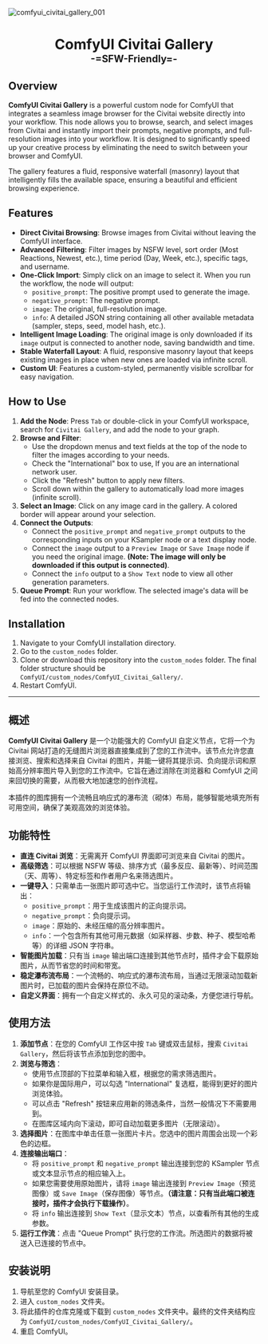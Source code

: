 ![comfyui_civitai_gallery_001](https://github.com/user-attachments/assets/8bb7bf47-633a-41e0-ac75-473813c33434)
<div align="center">

# ComfyUI Civitai Gallery<br><sub><sup>-=SFW-Friendly=-</sup></sub>

</div>

## Overview

**ComfyUI Civitai Gallery** is a powerful custom node for ComfyUI that integrates a seamless image browser for the Civitai website directly into your workflow. This node allows you to browse, search, and select images from Civitai and instantly import their prompts, negative prompts, and full-resolution images into your workflow. It is designed to significantly speed up your creative process by eliminating the need to switch between your browser and ComfyUI.

The gallery features a fluid, responsive waterfall (masonry) layout that intelligently fills the available space, ensuring a beautiful and efficient browsing experience.

## Features

  - **Direct Civitai Browsing**: Browse images from Civitai without leaving the ComfyUI interface.
  - **Advanced Filtering**: Filter images by NSFW level, sort order (Most Reactions, Newest, etc.), time period (Day, Week, etc.), specific tags, and username.
  - **One-Click Import**: Simply click on an image to select it. When you run the workflow, the node will output:
      - `positive_prompt`: The positive prompt used to generate the image.
      - `negative_prompt`: The negative prompt.
      - `image`: The original, full-resolution image.
      - `info`: A detailed JSON string containing all other available metadata (sampler, steps, seed, model hash, etc.).
  - **Intelligent Image Loading**: The original image is only downloaded if its `image` output is connected to another node, saving bandwidth and time.
  - **Stable Waterfall Layout**: A fluid, responsive masonry layout that keeps existing images in place when new ones are loaded via infinite scroll.
  - **Custom UI**: Features a custom-styled, permanently visible scrollbar for easy navigation.

## How to Use

1.  **Add the Node**: Press `Tab` or double-click in your ComfyUI workspace, search for `Civitai Gallery`, and add the node to your graph.
2.  **Browse and Filter**:
      - Use the dropdown menus and text fields at the top of the node to filter the images according to your needs.
      - Check the "International" box to use, If you are an international network user.
      - Click the "Refresh" button to apply new filters.
      - Scroll down within the gallery to automatically load more images (infinite scroll).
3.  **Select an Image**: Click on any image card in the gallery. A colored border will appear around your selection.
4.  **Connect the Outputs**:
      - Connect the `positive_prompt` and `negative_prompt` outputs to the corresponding inputs on your KSampler node or a text display node.
      - Connect the `image` output to a `Preview Image` or `Save Image` node if you need the original image. **(Note: The image will only be downloaded if this output is connected)**.
      - Connect the `info` output to a `Show Text` node to view all other generation parameters.
5.  **Queue Prompt**: Run your workflow. The selected image's data will be fed into the connected nodes.

## Installation

1.  Navigate to your ComfyUI installation directory.
2.  Go to the `custom_nodes` folder.
3.  Clone or download this repository into the `custom_nodes` folder. The final folder structure should be `ComfyUI/custom_nodes/ComfyUI_Civitai_Gallery/`.
4.  Restart ComfyUI.

-----

## 概述

**ComfyUI Civitai Gallery** 是一个功能强大的 ComfyUI 自定义节点，它将一个为 Civitai 网站打造的无缝图片浏览器直接集成到了您的工作流中。该节点允许您直接浏览、搜索和选择来自 Civitai 的图片，并能一键将其提示词、负向提示词和原始高分辨率图片导入到您的工作流中。它旨在通过消除在浏览器和 ComfyUI 之间来回切换的需要，从而极大地加速您的创作流程。

本插件的图库拥有一个流畅且响应式的瀑布流（砌体）布局，能够智能地填充所有可用空间，确保了美观高效的浏览体验。

## 功能特性

  - **直连 Civitai 浏览**：无需离开 ComfyUI 界面即可浏览来自 Civitai 的图片。
  - **高级筛选**：可以根据 NSFW 等级、排序方式（最多反应、最新等）、时间范围（天、周等）、特定标签和作者用户名来筛选图片。
  - **一键导入**：只需单击一张图片即可选中它。当您运行工作流时，该节点将输出：
      - `positive_prompt`：用于生成该图片的正向提示词。
      - `negative_prompt`：负向提示词。
      - `image`：原始的、未经压缩的高分辨率图片。
      - `info`：一个包含所有其他可用元数据（如采样器、步数、种子、模型哈希等）的详细 JSON 字符串。
  - **智能图片加载**：只有当 `image` 输出端口连接到其他节点时，插件才会下载原始图片，从而节省您的时间和带宽。
  - **稳定瀑布流布局**：一个流畅的、响应式的瀑布流布局，当通过无限滚动加载新图片时，已加载的图片会保持在原位不动。
  - **自定义界面**：拥有一个自定义样式的、永久可见的滚动条，方便您进行导航。

## 使用方法

1.  **添加节点**：在您的 ComfyUI 工作区中按 `Tab` 键或双击鼠标，搜索 `Civitai Gallery`，然后将该节点添加到您的图中。
2.  **浏览与筛选**：
      - 使用节点顶部的下拉菜单和输入框，根据您的需求筛选图片。
      - 如果你是国际用户，可以勾选 "International" 复选框，能得到更好的图片浏览体验。
      - 可以点击 "Refresh" 按钮来应用新的筛选条件，当然一般情况下不需要用到。
      - 在图库区域内向下滚动，即可自动加载更多图片（无限滚动）。
3.  **选择图片**：在图库中单击任意一张图片卡片。您选中的图片周围会出现一个彩色的边框。
4.  **连接输出端口**：
      - 将 `positive_prompt` 和 `negative_prompt` 输出连接到您的 KSampler 节点或文本显示节点的相应输入上。
      - 如果您需要使用原始图片，请将 `image` 输出连接到 `Preview Image`（预览图像）或 `Save Image`（保存图像）等节点。**（请注意：只有当此端口被连接时，插件才会执行下载操作）**。
      - 将 `info` 输出连接到 `Show Text`（显示文本）节点，以查看所有其他的生成参数。
5.  **运行工作流**：点击 "Queue Prompt" 执行您的工作流。所选图片的数据将被送入已连接的节点中。

## 安装说明

1.  导航至您的 ComfyUI 安装目录。
2.  进入 `custom_nodes` 文件夹。
3.  将此插件的仓库克隆或下载到 `custom_nodes` 文件夹中。最终的文件夹结构应为 `ComfyUI/custom_nodes/ComfyUI_Civitai_Gallery/`。
4.  重启 ComfyUI。
